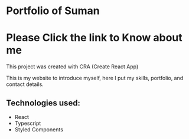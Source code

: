 # Portfolio of Suman
<h1>Please Click the link to Know about me</h1>
 
This project was created with CRA (Create React App)

This is my website to introduce myself, here I put my skills, portfolio, and contact details.

## Technologies used:
- React
- Typescript
- Styled Components
 
